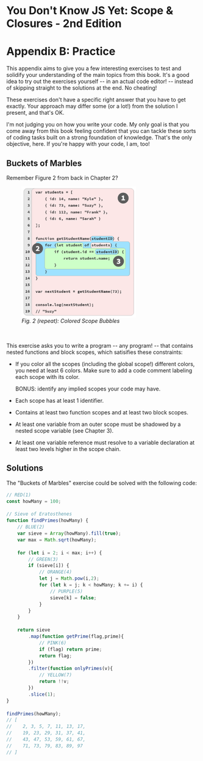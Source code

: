 # You Don't Know JS Yet: Scope & Closures - 2nd Edition
# Appendix B: Practice

This appendix aims to give you a few interesting exercises to test and solidify your understanding of the main topics from this book. It's a good idea to try out the exercises yourself -- in an actual code editor! -- instead of skipping straight to the solutions at the end. No cheating!

These exercises don't have a specific right answer that you have to get exactly. Your approach may differ some (or a lot!) from the solution I present, and that's OK.

I'm not judging you on how you write your code. My only goal is that you come away from this book feeling confident that you can tackle these sorts of coding tasks built on a strong foundation of knowledge. That's the only objective, here. If you're happy with your code, I am, too!

## Buckets of Marbles

Remember Figure 2 from back in Chapter 2?

<figure>
    <img src="images/fig2.png" width="300" alt="Colored Scope Bubbles" align="center">
    <figcaption><em>Fig. 2 (repeat): Colored Scope Bubbles</em></figcaption>
    <br><br>
</figure>

This exercise asks you to write a program -- any program! -- that contains nested functions and block scopes, which satisifies these constraints:

* If you color all the scopes (including the global scope!) different colors, you need at least 6 colors. Make sure to add a code comment labeling each scope with its color.

    BONUS: identify any implied scopes your code may have.

* Each scope has at least 1 identifier.

* Contains at least two function scopes and at least two block scopes.

* At least one variable from an outer scope must be shadowed by a nested scope variable (see Chapter 3).

* At least one variable reference must resolve to a variable declaration at least two levels higher in the scope chain.

## Solutions

The "Buckets of Marbles" exercise could be solved with the following code:

```js
// RED(1)
const howMany = 100;

// Sieve of Eratosthenes
function findPrimes(howMany) {
    // BLUE(2)
    var sieve = Array(howMany).fill(true);
    var max = Math.sqrt(howMany);

    for (let i = 2; i < max; i++) {
        // GREEN(3)
        if (sieve[i]) {
            // ORANGE(4)
            let j = Math.pow(i,2);
            for (let k = j; k < howMany; k += i) {
                // PURPLE(5)
                sieve[k] = false;
            }
        }
    }

    return sieve
        .map(function getPrime(flag,prime){
            // PINK(6)
            if (flag) return prime;
            return flag;
        })
        .filter(function onlyPrimes(v){
            // YELLOW(7)
            return !!v;
        })
        .slice(1);
}

findPrimes(howMany);
// [
//    2, 3, 5, 7, 11, 13, 17,
//    19, 23, 29, 31, 37, 41,
//    43, 47, 53, 59, 61, 67,
//    71, 73, 79, 83, 89, 97
// ]
```

